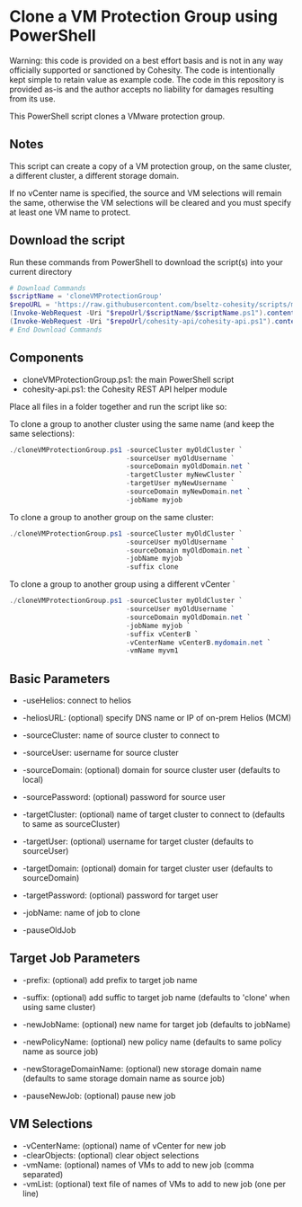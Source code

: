 # Clone a VM Protection Group using PowerShell

Warning: this code is provided on a best effort basis and is not in any way officially supported or sanctioned by Cohesity. The code is intentionally kept simple to retain value as example code. The code in this repository is provided as-is and the author accepts no liability for damages resulting from its use.

This PowerShell script clones a VMware protection group.

## Notes

This script can create a copy of a VM protection group, on the same cluster, a different cluster, a different storage domain.

If no vCenter name is specified, the source and VM selections will remain the same, otherwise the VM selections will be cleared and you must specify at least one VM name to protect.

## Download the script

Run these commands from PowerShell to download the script(s) into your current directory

```powershell
# Download Commands
$scriptName = 'cloneVMProtectionGroup'
$repoURL = 'https://raw.githubusercontent.com/bseltz-cohesity/scripts/master/powershell'
(Invoke-WebRequest -Uri "$repoUrl/$scriptName/$scriptName.ps1").content | Out-File "$scriptName.ps1"; (Get-Content "$scriptName.ps1") | Set-Content "$scriptName.ps1"
(Invoke-WebRequest -Uri "$repoUrl/cohesity-api/cohesity-api.ps1").content | Out-File cohesity-api.ps1; (Get-Content cohesity-api.ps1) | Set-Content cohesity-api.ps1
# End Download Commands
```

## Components

* cloneVMProtectionGroup.ps1: the main PowerShell script
* cohesity-api.ps1: the Cohesity REST API helper module

Place all files in a folder together and run the script like so:

To clone a group to another cluster using the same name (and keep the same selections):

```powershell
./cloneVMProtectionGroup.ps1 -sourceCluster myOldCluster `
                             -sourceUser myOldUsername `
                             -sourceDomain myOldDomain.net `
                             -targetCluster myNewCluster `
                             -targetUser myNewUsername `
                             -sourceDomain myNewDomain.net `
                             -jobName myjob
```

To clone a group to another group on the same cluster:

```powershell
./cloneVMProtectionGroup.ps1 -sourceCluster myOldCluster `
                             -sourceUser myOldUsername `
                             -sourceDomain myOldDomain.net `
                             -jobName myjob `
                             -suffix clone
```

To clone a group to another group using a different vCenter `

```powershell
./cloneVMProtectionGroup.ps1 -sourceCluster myOldCluster `
                             -sourceUser myOldUsername `
                             -sourceDomain myOldDomain.net `
                             -jobName myjob `
                             -suffix vCenterB `
                             -vCenterName vCenterB.mydomain.net `
                             -vmName myvm1
```

## Basic Parameters

* -useHelios: connect to helios
* -heliosURL: (optional) specify DNS name or IP of on-prem Helios (MCM)

* -sourceCluster: name of source cluster to connect to
* -sourceUser: username for source cluster
* -sourceDomain: (optional) domain for source cluster user (defaults to local)
* -sourcePassword: (optional) password for source user

* -targetCluster: (optional) name of target cluster to connect to (defaults to same as sourceCluster)
* -targetUser: (optional) username for target cluster (defaults to sourceUser)
* -targetDomain: (optional) domain for target cluster user (defaults to sourceDomain)
* -targetPassword: (optional) password for target user

* -jobName: name of job to clone
* -pauseOldJob

## Target Job Parameters

* -prefix: (optional) add prefix to target job name
* -suffix: (optional) add suffic to target job name (defaults to 'clone' when using same cluster)
* -newJobName: (optional) new name for target job (defaults to jobName)

* -newPolicyName: (optional) new policy name (defaults to same policy name as source job)
* -newStorageDomainName: (optional) new storage domain name (defaults to same storage domain name as source job)
* -pauseNewJob: (optional) pause new job

## VM Selections

* -vCenterName: (optional) name of vCenter for new job
* -clearObjects: (optional) clear object selections
* -vmName: (optional) names of VMs to add to new job (comma separated)
* -vmList: (optional) text file of names of VMs to add to new job (one per line)
